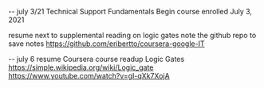 --
july 3/21
Technical Support Fundamentals
Begin course enrolled July 3, 2021

resume next to supplemental reading on logic gates
note the github repo to save notes https://github.com/eribertto/coursera-google-IT

--
july 6 resume Coursera course 
readup Logic Gates https://simple.wikipedia.org/wiki/Logic_gate https://www.youtube.com/watch?v=gI-qXk7XojA


